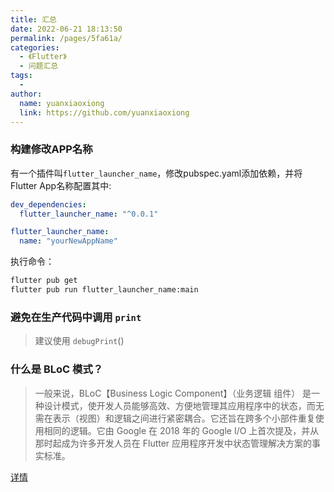 ```yaml
---
title: 汇总
date: 2022-06-21 18:13:50
permalink: /pages/5fa61a/
categories:
  - 《Flutter》
  - 问题汇总
tags:
  - 
author: 
  name: yuanxiaoxiong
  link: https://github.com/yuanxiaoxiong
---
```


### 构建修改APP名称

有一个插件叫`flutter_launcher_name`，修改pubspec.yaml添加依赖，并将Flutter App名称配置其中:

```yaml
dev_dependencies: 
  flutter_launcher_name: "^0.0.1"

flutter_launcher_name:
  name: "yourNewAppName"

```

执行命令：

```bash
flutter pub get
flutter pub run flutter_launcher_name:main
```

### 避免在生产代码中调用 `print`

>建议使用 `debugPrint`()

### 什么是 BLoC 模式？

>一般来说，BLoC【Business Logic Component】（业务逻辑 组件） 是一种设计模式，使开发人员能够高效、方便地管理其应用程序中的状态，而无需在表示（视图）和逻辑之间进行紧密耦合。它还旨在跨多个小部件重复使用相同的逻辑。它由 Google 在 2018 年的 Google I/O 上首次提及，并从那时起成为许多开发人员在 Flutter 应用程序开发中状态管理解决方案的事实标准。

[详情](https://blog.csdn.net/sunhuaqiang1/article/details/116977788)




